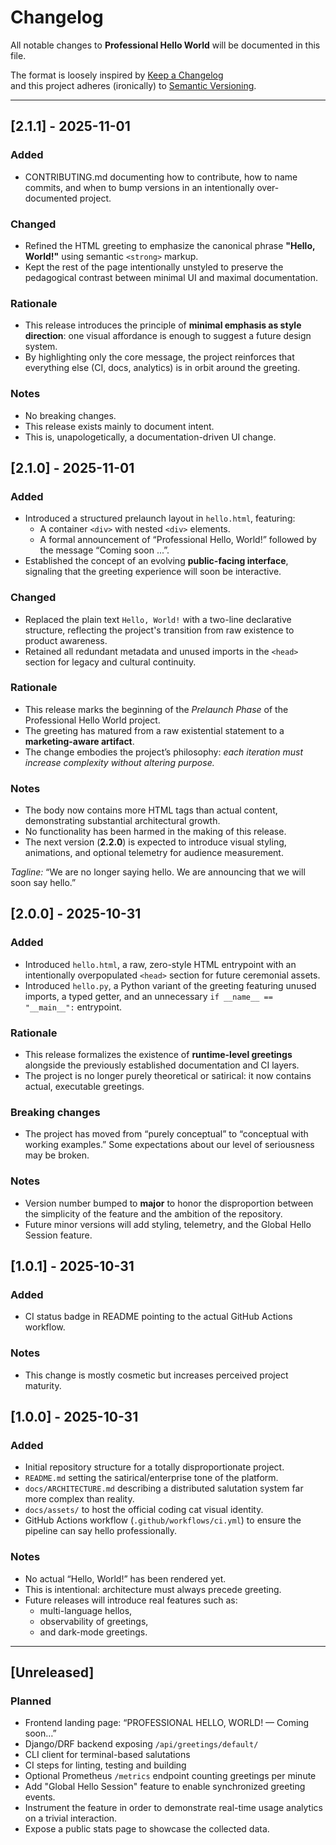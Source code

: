 # Changelog

All notable changes to **Professional Hello World** will be documented in this file.

The format is loosely inspired by [Keep a Changelog](https://keepachangelog.com/en/1.0.0/)  
and this project adheres (ironically) to [Semantic Versioning](https://semver.org/).

---

## [2.1.1] - 2025-11-01

### Added
- CONTRIBUTING.md documenting how to contribute, how to name commits, and when to bump versions in an intentionally over-documented project.

### Changed
- Refined the HTML greeting to emphasize the canonical phrase **"Hello, World!"** using semantic `<strong>` markup.
- Kept the rest of the page intentionally unstyled to preserve the pedagogical contrast between minimal UI and maximal documentation.


### Rationale
- This release introduces the principle of **minimal emphasis as style direction**: one visual affordance is enough to suggest a future design system.
- By highlighting only the core message, the project reinforces that everything else (CI, docs, analytics) is in orbit around the greeting.

### Notes
- No breaking changes.
- This release exists mainly to document intent.
- This is, unapologetically, a documentation-driven UI change.


## [2.1.0] - 2025-11-01

### Added
- Introduced a structured prelaunch layout in `hello.html`, featuring:
  - A container `<div>` with nested `<div>` elements.
  - A formal announcement of “Professional Hello, World!” followed by the message “Coming soon ...”.
- Established the concept of an evolving **public-facing interface**, signaling that the greeting experience will soon be interactive.

### Changed
- Replaced the plain text `Hello, World!` with a two-line declarative structure, reflecting the project's transition from raw existence to product awareness.
- Retained all redundant metadata and unused imports in the `<head>` section for legacy and cultural continuity.

### Rationale
- This release marks the beginning of the *Prelaunch Phase* of the Professional Hello World project.
- The greeting has matured from a raw existential statement to a **marketing-aware artifact**.
- The change embodies the project’s philosophy: <em>each iteration must increase complexity without altering purpose.</em>

### Notes
- The body now contains more HTML tags than actual content, demonstrating substantial architectural growth.
- No functionality has been harmed in the making of this release.
- The next version (<strong>2.2.0</strong>) is expected to introduce visual styling, animations, and optional telemetry for audience measurement.

<em>Tagline:</em> “We are no longer saying hello. We are announcing that we will soon say hello.”


## [2.0.0] - 2025-10-31

### Added
- Introduced `hello.html`, a raw, zero-style HTML entrypoint with an intentionally overpopulated `<head>` section for future ceremonial assets.
- Introduced `hello.py`, a Python variant of the greeting featuring unused imports, a typed getter, and an unnecessary `if __name__ == "__main__":` entrypoint.

### Rationale
- This release formalizes the existence of **runtime-level greetings** alongside the previously established documentation and CI layers.
- The project is no longer purely theoretical or satirical: it now contains actual, executable greetings.

### Breaking changes
- The project has moved from “purely conceptual” to “conceptual with working examples.” Some expectations about our level of seriousness may be broken.

### Notes
- Version number bumped to **major** to honor the disproportion between the simplicity of the feature and the ambition of the repository.
- Future minor versions will add styling, telemetry, and the Global Hello Session feature.


## [1.0.1] - 2025-10-31

### Added
- CI status badge in README pointing to the actual GitHub Actions workflow.

### Notes
- This change is mostly cosmetic but increases perceived project maturity.


## [1.0.0] - 2025-10-31

### Added
- Initial repository structure for a totally disproportionate project.
- `README.md` setting the satirical/enterprise tone of the platform.
- `docs/ARCHITECTURE.md` describing a distributed salutation system far more complex than reality.
- `docs/assets/` to host the official coding cat visual identity.
- GitHub Actions workflow (`.github/workflows/ci.yml`) to ensure the pipeline can say hello professionally.

### Notes
- No actual “Hello, World!” has been rendered yet.
- This is intentional: architecture must always precede greeting.
- Future releases will introduce real features such as:
  - multi-language hellos,
  - observability of greetings,
  - and dark-mode greetings.

---

## [Unreleased]

### Planned
- Frontend landing page: “PROFESSIONAL HELLO, WORLD! — Coming soon…”
- Django/DRF backend exposing `/api/greetings/default/`
- CLI client for terminal-based salutations
- CI steps for linting, testing and building
- Optional Prometheus `/metrics` endpoint counting greetings per minute
- Add "Global Hello Session" feature to enable synchronized greeting events.
- Instrument the feature in order to demonstrate real-time usage analytics on a trivial interaction.
- Expose a public stats page to showcase the collected data.

